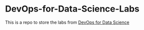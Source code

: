 # DevOps-for-Data-Science-Labs

This is a repo to store the labs from [DevOps for Data Science](https://do4ds.com/)
